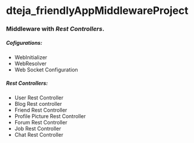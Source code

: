 # dteja_friendlyAppMiddlewareProject

### Middleware with *Rest Controllers*.

##### Cofigurations:
  * WebInitializer
  * WebResolver
  * Web Socket Configuration
 
##### Rest Controllers:
  - User Rest Controller
  - Blog Rest controller
  - Friend Rest Controller
  - Profile Picture Rest Controller
  - Forum Rest Controller
  - Job Rest Controller
  - Chat Rest Controller
